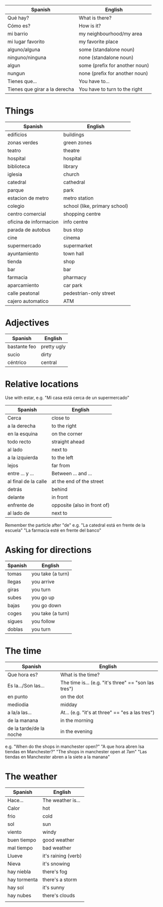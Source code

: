 

| Spanish                       | English                        |
| ----------------------------- | ------------------------------ |
| Qué hay?                      | What is there?                 |
| Cómo es?                      | How is it?                     |
| mi barrio                     | my neighbourhood/my area       |
| mi lugar favorito             | my favorite place              |
| alguno/alguna                 | some (standalone noun)         |
| ninguno/ninguna               | none (standalone noun)         |
| algun                         | some (prefix for another noun) |
| nungun                        | none (prefix for another noun) |
| Tienes que...                 | You have to...                 |
| Tienes que girar a la derecha | You have to turn to the right  |
# Things

| Spanish                | English                       |
| ---------------------- | ----------------------------- |
| edificios              | buildings                     |
| zonas verdes           | green zones                   |
| teatro                 | theatre                       |
| hospital               | hospital                      |
| biblioteca             | library                       |
| iglesia                | church                        |
| catedral               | cathedral                     |
| parque                 | park                          |
| estacion de metro      | metro station                 |
| colegio                | school (like, primary school) |
| centro comercial       | shopping centre               |
| oficina de informacion | info centre                   |
| parada de autobus      | bus stop                      |
| cine                   | cinema                        |
| supermercado           | supermarket                   |
| ayuntamiento           | town hall                     |
| tienda                 | shop                          |
| bar                    | bar                           |
| farmacia               | pharmacy                      |
| aparcamiento           | car park                      |
| calle peatonal         | pedestrian-only street        |
| cajero automatico      | ATM                           |
# Adjectives

| Spanish      | English     |
| ------------ | ----------- |
| bastante feo | pretty ugly |
| sucio        | dirty       |
| céntrico     | central     |
# Relative locations

Use with estar, e.g. "Mi casa está cerca de un supermercado"

| Spanish              | English                     |
| -------------------- | --------------------------- |
| Cerca                | close to                    |
| a la derecha         | to the right                |
| en la esquina        | on the corner               |
| todo recto           | straight ahead              |
| al lado              | next to                     |
| a la izquierda       | to the left                 |
| lejos                | far from                    |
| entre ... y ...      | Between ... and ...         |
| al final de la calle | at the end of the street    |
| detrás               | behind                      |
| delante              | in front                    |
| enfrente de          | opposite (also in front of) |
| al lado de           | next to                     |
Remember the particle after "de"
e.g.
"La catedral está en frente de la escuela"
"La farmacia esté en frente del banco"

# Asking for directions


| Spanish | English           |
| ------- | ----------------- |
| tomas   | you take (a turn) |
| llegas  | you arrive        |
| giras   | you turn          |
| subes   | you go up         |
| bajas   | you go down       |
| coges   | you take (a turn) |
| sigues  | you follow        |
| doblas  | you turn          |

# The time

| Spanish                 | English                                              |
| ----------------------- | ---------------------------------------------------- |
| Que hora es?            | What is the time?                                    |
| Es la.../Son las...     | The time is... (e.g. "it's three" == "son las tres") |
| en punto                | on the dot                                           |
| mediodia                | midday                                               |
| a la/a las...           | At... (e.g. "it's at three" == "es a las tres")      |
| de la manana            | in the morning                                       |
| de la tarde/de la noche | in the evening                                       |

e.g.
"When do the shops in manchester open?"
"A que hora abren lsa tiendas en Manchester?"
"The shops in manchester open at 7am"
"Las tiendas en Manchester abren a la siete a la manana"

# The weather

| Spanish      | English             |
| ------------ | ------------------- |
| Hace...      | The weather is...   |
| Calor        | hot                 |
| frio         | cold                |
| sol          | sun                 |
| viento       | windy               |
| buen tiempo  | good weather        |
| mal tiempo   | bad weather         |
| Llueve       | it's raining (verb) |
| Nieva        | it's snowing        |
| hay niebla   | there's fog         |
| hay tormenta | there's a storm     |
| hay sol      | it's sunny          |
| hay nubes    | there's clouds      |
|              |                     |
